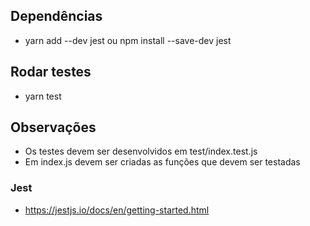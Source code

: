## Dependências 
- yarn add --dev jest ou npm install --save-dev jest

## Rodar testes
- yarn test

## Observações
- Os testes devem ser desenvolvidos em test/index.test.js
- Em index.js devem ser criadas as funções que devem ser testadas

### Jest
- https://jestjs.io/docs/en/getting-started.html